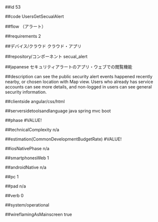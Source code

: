 ##id
53

##code
UsersGetSecualAlert

##flow
（アラート）

##requirements
2

##デバイス/クラウド
クラウド・アプリ

##repository/コンポーネント
secual_alert

##japanese
セキュリティアラートのアプリ・ウェブでの閲覧機能

##description
can see the public security alert events happened recently nearby, or chosen location with Map view. Users who already has service accounts can see more details, and non-logged in users can see general security information.

##clientside
angular/css/html

##serversidetoolsandlanguage
java spring mvc boot

##phase
#VALUE!

##technicalComplexity
n/a

##estimation(CommonDevelopmentBudgetRate)
#VALUE!

##iosNativePhase
n/a

##smartphonesWeb
1

##androidNative
n/a

##pc
1

##pad
n/a

##verb
0

##system/operational


##wireflamingAsMainscreen
true